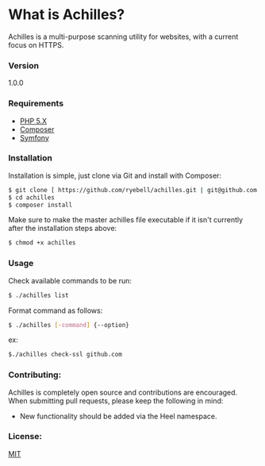 # What is Achilles?

Achilles is a multi-purpose scanning utility for websites, with a current focus on HTTPS.

### Version

1.0.0

### Requirements
* [PHP 5.X]
* [Composer]
* [Symfony]

### Installation

Installation is simple, just clone via Git and install with Composer:


```sh
$ git clone [ https://github.com/ryebell/achilles.git | git@github.com:ryebell/achilles.git ] achilles
$ cd achilles
$ composer install
```

Make sure to make the master achilles file executable if it isn't currently after the installation steps above:

```sh
$ chmod +x achilles
```

### Usage
Check available commands to be run:
```sh
$ ./achilles list
```
Format command as follows:
```sh
$ ./achilles [-command] {--option}
```
ex:
```sh
$./achilles check-ssl github.com
```

### Contributing:
Achilles is completely open source and contributions are encouraged. When submitting pull requests, please keep the following in mind:
- New functionality should be added via the Heel namespace.

### License:
[MIT]

[PHP 5.X]: <http://www.php.net/>
[Composer]: <https://github.com/composer/composer>
[Symfony]: <https://github.com/symfony/symfony>
[MIT]: <https://tldrlegal.com/license/mit-license>
